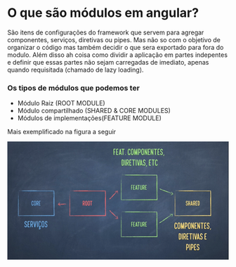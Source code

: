 # O que são módulos em angular?

São itens de configurações do framework que servem para agregar componentes, serviços, diretivas ou pipes. Mas não so com o objetivo de organizar o código mas também decidir o que sera exportado para fora do modulo. Além disso ah coisa como dividir a aplicação em partes indepentes e definir que essas partes não sejam carregadas de imediato, apenas quando requisitada (chamado de lazy loading).

### Os tipos de módulos que podemos ter

  *   Módulo Raiz (ROOT MODULE)
  *   Módulo compartilhado (SHARED & CORE MODULES)
  *    Módulos de implementações(FEATURE MODULE)

  
Mais exemplificado na figura a seguir

![Módulos](Modulos.png)